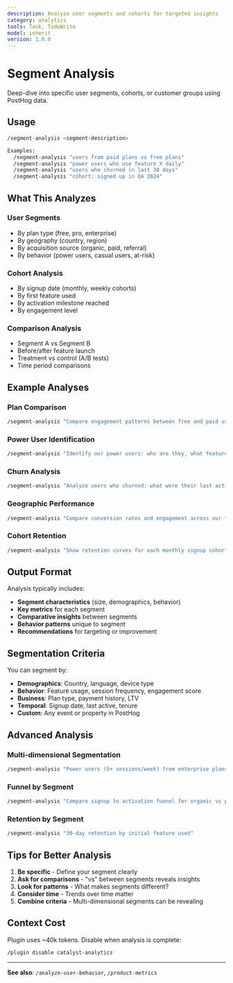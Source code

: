 ```yaml
---
description: Analyze user segments and cohorts for targeted insights
category: analytics
tools: Task, TodoWrite
model: inherit
version: 1.0.0
---
```


# Segment Analysis

Deep-dive into specific user segments, cohorts, or customer groups using PostHog data.

## Usage

```bash
/segment-analysis <segment-description>

Examples:
  /segment-analysis "users from paid plans vs free plans"
  /segment-analysis "power users who use feature X daily"
  /segment-analysis "users who churned in last 30 days"
  /segment-analysis "cohort: signed up in Q4 2024"
```

## What This Analyzes

### User Segments

- By plan type (free, pro, enterprise)
- By geography (country, region)
- By acquisition source (organic, paid, referral)
- By behavior (power users, casual users, at-risk)

### Cohort Analysis

- By signup date (monthly, weekly cohorts)
- By first feature used
- By activation milestone reached
- By engagement level

### Comparison Analysis

- Segment A vs Segment B
- Before/after feature launch
- Treatment vs control (A/B tests)
- Time period comparisons

## Example Analyses

### Plan Comparison

```bash
/segment-analysis "Compare engagement patterns between free and paid users: session frequency, feature usage, retention"
```

### Power User Identification

```bash
/segment-analysis "Identify our power users: who are they, what features do they use, what's their profile?"
```

### Churn Analysis

```bash
/segment-analysis "Analyze users who churned: what were their last actions, which features didn't they use?"
```

### Geographic Performance

```bash
/segment-analysis "Compare conversion rates and engagement across our top 5 countries"
```

### Cohort Retention

```bash
/segment-analysis "Show retention curves for each monthly signup cohort in 2024"
```

## Output Format

Analysis typically includes:

- **Segment characteristics** (size, demographics, behavior)
- **Key metrics** for each segment
- **Comparative insights** between segments
- **Behavior patterns** unique to segment
- **Recommendations** for targeting or improvement

## Segmentation Criteria

You can segment by:

- **Demographics**: Country, language, device type
- **Behavior**: Feature usage, session frequency, engagement score
- **Business**: Plan type, payment history, LTV
- **Temporal**: Signup date, last active, tenure
- **Custom**: Any event or property in PostHog

## Advanced Analysis

### Multi-dimensional Segmentation

```bash
/segment-analysis "Power users (5+ sessions/week) from enterprise plans who use feature X"
```

### Funnel by Segment

```bash
/segment-analysis "Compare signup to activation funnel for organic vs paid traffic"
```

### Retention by Segment

```bash
/segment-analysis "30-day retention by initial feature used"
```

## Tips for Better Analysis

1. **Be specific** - Define your segment clearly
2. **Ask for comparisons** - "vs" between segments reveals insights
3. **Look for patterns** - What makes segments different?
4. **Consider time** - Trends over time matter
5. **Combine criteria** - Multi-dimensional segments can be revealing

## Context Cost

Plugin uses ~40k tokens. Disable when analysis is complete:

```bash
/plugin disable catalyst-analytics
```

---

**See also**: `/analyze-user-behavior`, `/product-metrics`
